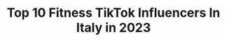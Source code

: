 ---
title: Top 10 Fitness TikTok Influencers In Italy in 2023
description: >-
  Find top fitness TikTok influencers in Italy in 2023. Most popular hashtags: #fitness #perte #fyp #allenamento.
platform: TikTok
hits: 132
text_top: Discover the best TikTok influencers on inBeat.
text_bottom: inBeat aggregates 132 TikTok influencers like this in Italy for you to collaborate.
profiles:
  - username: "beatrice.finizii95"
    fullname: >-
      BEATRICE FINIZII
    bio: >-
      ♦️Crea la TUA creazione ♦️ ➡️ig: B_FITNESS.COLLECTION⬅️ IG: LEFINIZIICREAZIONI
    location: "Italy"
    followers: 7537
    engagement: 923
    commentsToLikes: 0.141071
    id: ck8qh4xkj3jnk0j78guxuycy6
    verified: false
    hashtags: "#harrypotteralways, #harrypotterita, #palestrato, #handmadenecklace"
  - username: "falonvr"
    fullname: >-
      Falon Vargas
    bio: >-
      🇨🇷 in 🇮🇹 Vice Campionessa IFBB Italia Fitness Model Instagram: Falonvargar
    location: "Italy"
    followers: 63300
    engagement: 1314
    commentsToLikes: 0.029596
    id: ckbkgv7kc8hgb0j23st9hrz2v
    verified: false
    hashtags: "#dance, #perte, #tiktokitalia, #puravida"
  - username: "francesco_beautycoach"
    fullname: >-
      FrancescoBeautyCoach
    bio: >-
      💫 TikTok Trends LIVE: Make-up, sopracciglia perfette, skincare, fitness ✨🌟✨
    location: "Italy"
    followers: 13500
    engagement: 1176
    commentsToLikes: 0.247744
    id: ckck5u04wqvuj0j23hqar0ei1
    verified: false
    hashtags: "#trend, #viral, #newtrend, #francescobeautycoach"
  - username: "emmanuelpt.com"
    fullname: >-
      Emmanuel_pt 
    bio: >-
      Follow me on IG ☝🏻 John’s Daddy 🐕 Lifestyle and Fitness 👇🏻New workout
    location: "Italy"
    followers: 95100
    engagement: 570
    commentsToLikes: 0.060945
    id: ckb9id1r48kc50j23w6pjqysr
    verified: false
    hashtags: "#personaltrainer, #imparacontiktok, #ironia, #trend"
  - username: "dragoneddyow"
    fullname: >-
      DragonEddy
    bio: >-
      Asian Boy, Fitness Addict 💪 Pro Player and Twitch Streamer 🎮👾 Follow me on IG
    location: "Italy"
    followers: 4825
    engagement: 1035
    commentsToLikes: 0.045100
    id: cka0yn1gcbvux0i7827on5agz
    verified: false
    hashtags: "#gymmotivation, #fyp, #wasian, #plankchallenge"
  - username: "gionata_triplaa_system"
    fullname: >-
      Gionata Raffaelli
    bio: >-
      Esperto di fitness creatore del metodo TRIPLA A SYSTEM. ▶️ Aggiungimi su IG
    location: "Italy"
    followers: 76300
    engagement: 371
    commentsToLikes: 0.073279
    id: ckc7zjtwv18ub0j23jef9xqv6
    verified: false
    hashtags: "#perte, #upperbodyworkout, #fitnesstrainer, #bodytransformation"
  - username: "matteo.paolini.88"
    fullname: >-
      Matteo Paolini
    bio: >-
      Fitness & food lover 🇮🇹Italian athlete🇮🇹 ⬇️My Instagram for more⬇️
    location: "Italy"
    followers: 427000
    engagement: 1051
    commentsToLikes: 0.006438
    id: ckc30kog0r9g60j23d6ll9w6n
    verified: false
    hashtags: "#perte, #foryoupage, #sport, #fitnessmotivation"
  - username: "federicocorvi"
    fullname: >-
      Federico
    bio: >-
      PRO FREERIDE ATHLETE SPORT // FITNESS // TRAVEL Instagram: @federicocorvi 🙏🏻
    location: "Italy"
    followers: 16400
    engagement: 565
    commentsToLikes: 0.020972
    id: ck9dx2ho7rjgu0j78qcy5v7p4
    verified: false
    hashtags: "#ski, #mountain, #winter, #skifreeride"
  - username: "deborahfashionsport"
    fullname: >-
      Deborah Spinelli
    bio: >-
      Triathlon | Fitness | Inspiration Instagram 👉🏻 @deborahfashionsport
    location: "Italy"
    followers: 4385
    engagement: 303
    commentsToLikes: 0.068829
    id: cka6e6xx2alj30i784l33iico
    verified: false
    hashtags: "#italy, #fit, #italiangirl, #fitgirl"
  - username: "sonia_dedo"
    fullname: >-
      Sonia Dedo
    bio: >-
      Torino, Italia 🇮🇹 01/01/98 ♑️ Fitness 💪🏼🍑 Seguitemi su Instagram ❤️
    location: "Italy"
    followers: 58600
    engagement: 664
    commentsToLikes: 0.025524
    id: ck8w4fs458fik0j78day4fyol
    verified: false
    hashtags: "#distorsione, #greenscreen, #miofuturoamore, #bulletproof"
---